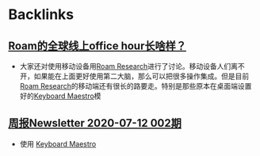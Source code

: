 
# Backlinks
## [Roam的全球线上office hour长啥样？](<Roam的全球线上office hour长啥样？.md>)
- 大家还对使用移动设备用[Roam Research](<Roam Research.md>)进行了讨论。移动设备人们离不开，如果能在上面更好使用第二大脑，那么可以把很多操作集成。但是目前[Roam Research](<Roam Research.md>)的移动端还有很长的路要走。特别是那些原本在桌面端设置好的[Keyboard Maestro](<Keyboard Maestro.md>)模

## [周报Newsletter 2020-07-12 002期](<周报Newsletter 2020-07-12 002期.md>)
- 使用 [Keyboard Maestro](<Keyboard Maestro.md>)

